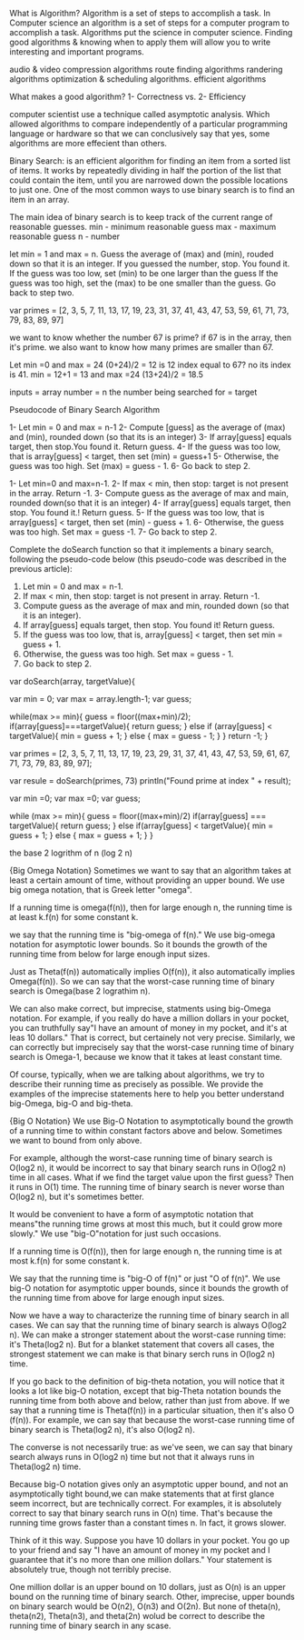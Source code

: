 What is Algorithm?
Algorithm is a set of steps to accomplish a task. In Computer science an algorithm is a set of steps for a computer program to accomplish a task. Algorithms put the science in computer science. 
Finding good algorithms & knowing when to apply them will allow you to write interesting and important programs. 

audio & video compression algorithms
route finding algorithms
randering algorithms
optimization & scheduling algorithms. 
efficient algorithms 

What makes a good algorithm?
1- Correctness
        vs.
2- Efficiency

computer scientist use a technique called asymptotic analysis. Which allowed algorithms to compare independently of a particular programming language or hardware so that we can conclusively say that yes, some algorithms are more effecient than others.

Binary Search: is an efficient algorithm for finding an item from a sorted list of items. It works by repeatedly dividing in half the portion of the list that could contain the item, until you are narrowed down the possible locations to just one. One of the most common ways to use binary search is to find an item in an array. 

The main idea of binary search is to keep track of the current range of reasonable guesses. 
min - minimum reasonable guess
max - maximum reasonable guess
n - number

let min = 1 and max = n.
Guess the average of (max) and (min), rouded down so that it is an integer.
If you guessed the number, stop. You found it. 
If the guess was too low, set (min) to be one larger than the guess
If the guess was too high, set the (max) to be one smaller than the guess.
Go back to step two.

var primes = [2, 3, 5, 7, 11, 13, 17, 19, 23, 31, 37, 41, 43, 47, 53, 59, 61, 71, 73, 79, 83, 89, 97]

we want to know whether the number 67 is prime? if 67 is in the array, then it's prime.
we also want to know how many primes are smaller than 67. 

Let min =0 and max = 24
(0+24)/2 = 12 
is 12 index equal to 67? no its index is 41.
min = 12+1 = 13 and max =24
(13+24)/2 = 18.5

inputs = array
number = n
the number being searched for = target

Pseudocode of Binary Search Algorithm

1- Let min = 0  and max = n-1
2- Compute [guess] as the average of (max) and (min), rounded down (so that its is an integer)
3- If array[guess] equals target, then stop.You found it. Return guess. 
4- If the guess was too low, that is array[guess] < target, then set (min) = guess+1
5- Otherwise, the guess was too high. Set (max) = guess - 1.
6- Go back to step 2.

1- Let min=0 and max=n-1.
2- If max < min, then stop: target is not present in the array. Return -1.
3- Compute guess as the average of max and main, rounded down(so that it is an integer)
4- If array[guess] equals target, then stop. You found it.! Return guess. 
5- If the guess was too low, that is array[guess] < target, then set (min) - guess + 1.
6- Otherwise, the guess was too high. Set max = guess -1.
7- Go back to step 2.

Complete the doSearch function so that it implements a binary search, following the pseudo-code below (this pseudo-code was described in the previous article):
1. Let min = 0 and max = n-1.
2. If max < min, then stop: target is not present in array. Return -1.
3. Compute guess as the average of max and min, rounded down (so that it is an integer).
4. If array[guess] equals target, then stop. You found it! Return guess.
5. If the guess was too low, that is, array[guess] < target, then set min = guess + 1.
6. Otherwise, the guess was too high. Set max = guess - 1.
7. Go back to step 2.

var doSearch(array, targetValue){

var min = 0;
var max = array.length-1;
var guess;

while(max >= min){
  guess = floor((max+min)/2);
  if(array[guess]===targetValue){
    return guess;
  }
  else if (array[guess] < targetValue){
    min = guess + 1;
  } 
  else {
    max = guess - 1;
  }
}
return -1;
}

var primes = [2, 3, 5, 7, 11, 13, 17, 19, 23, 29, 31, 37, 
		41, 43, 47, 53, 59, 61, 67, 71, 73, 79, 83, 89, 97];

var resule = doSearch(primes, 73)
println("Found prime at index " + result);


var min =0;
var max =0;
var guess;

while (max >= min){
  guess = floor((max+min)/2)
  if(array[guess] === targetValue){
    return guess;
  } else if(array[guess] < targetValue){
    min = guess + 1;
  } else {
    max = guess + 1;
  }
}

the base 2 logrithm of n (log 2 n)

{Big Omega Notation}
Sometimes we want to say that an algorithm takes at least a certain amount of time, without providing an upper bound. We use big omega notation, that is Greek letter "omega".

If a running time is omega(f(n)), then for large enough n, the running time is at least k.f(n) for some constant k. 

we say that the running time is "big-omega of f(n)." We use big-omega notation for asymptotic lower bounds. So it bounds the growth of the running time from below for large enough input sizes. 

Just as Theta(f(n)) automatically implies O(f(n)), it also automatically implies Omega(f(n)). So we can say that the worst-case running time of binary search is Omega(base 2 lograthim n).

We can also make correct, but imprecise, statments using big-Omega notation. For example, if you really do have a million dollars in your pocket, you can truthfully say"I have an amount of money in my pocket, and it's at leas 10 dollars." That is correct, but certainely not very precise. Similarly, we can correctly but imprecisely say that the worst-case running time of binary search is Omega-1, because we know that it takes at least constant time.

Of course, typically, when we are talking about algorithms, we try to describe their running time as precisely as possible. We provide the examples of the imprecise statements here to help you better understand big-Omega, big-O and big-theta.

{Big O Notation}
We use Big-O Notation to asymptotically bound the growth of a running time to within constant factors above and below. Sometimes we want to bound from only above. 

For example, although the worst-case running time of binary search is O(log2 n), it would be incorrect to say that binary search runs in O(log2 n) time in all cases. What if we find the target value upon the first guess? Then it runs in O(1) time. The running time of binary search is never worse than O(log2 n), but it's sometimes better.

It would be convenient to have a form of asymptotic notation that means"the running time grows at most this much, but it could grow more slowly." We use "big-O"notation for just such occasions.

If a running time is O(f(n)), then for large enough n, the running time is at most k.f(n) for some constant k. 

We say that the running time is "big-O of f(n)" or just "O of f(n)". We use big-O notation for asymptotic upper bounds, since it bounds the growth of the running time from above for large enough input sizes.

Now we have a way to characterize the running time of binary search in all cases. We can say that the running time of binary search is always O(log2 n). We can make a stronger statement about the worst-case running time: it's Theta(log2 n). But for a blanket statement that covers all cases, the strongest statement we can make is that binary serch runs in O(log2 n) time.

If you go back to the definition of big-theta notation, you will notice that it looks a lot like big-O notation, except that big-Theta notation bounds the running time from both above and below, rather than just from above. If we say that a running time is Theta(f(n)) in a particular situation, then it's also O (f(n)). For example, we can say that because the worst-case running time of binary search is Theta(log2 n), it's also O(log2 n).

The converse is not necessarily true: as we've seen, we can say that binary search always runs in O(log2 n) time but not that it always runs in Theta(log2 n) time. 

Because big-O notation gives only an asymptotic upper bound, and not an asymptotically tight bound,we can make statements that at first glance seem incorrect, but are technically correct. For examples, it is absolutely correct to say that binary search runs in O(n) time. That's because the running time grows faster than a constant times n. In fact, it grows slower. 

Think of it this way. Suppose you have 10 dollars in your pocket. You go up to your friend and say "I have an amount of money in my pocket and I guarantee that it's no more than one million dollars." Your statement is absolutely true, though not terribly precise. 

One million dollar is an upper bound on 10 dollars, just as O(n) is an upper bound on the running time of binary search. Other, imprecise, upper bounds on binary search would be O(n2), O(n3) and O(2n). But none of theta(n), theta(n2), Theta(n3), and theta(2n) wolud be correct to describe the running time of binary search in any scase.


































































